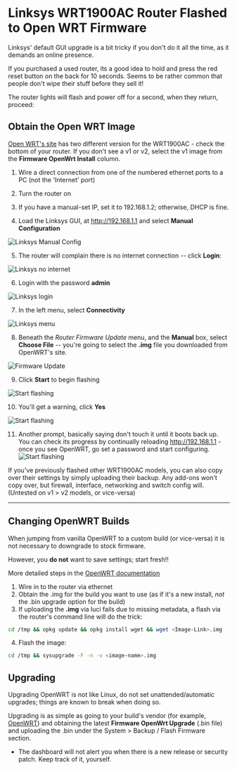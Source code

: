 # Linksys WRT1900AC Router Flashed to Open WRT Firmware
Linksys' default GUI upgrade is a bit tricky if you don't do it all the time, as it demands an online presence.

If you purchased a used router, its a good idea to hold and press the red reset button on the back for 10 seconds.  Seems to be rather common that people don't wipe their stuff before they sell it!

The router lights will flash and power off for a second, when they return, proceed:

## Obtain the Open WRT Image
[Open WRT's site](https://openwrt.org/toh/linksys/linksys_wrt1900ac) has two different version for the WRT1900AC - check the bottom of your router.  If you don't see a v1 or v2, select the v1 image from the **Firmware OpenWrt Install** column.

1. Wire a direct connection from one of the numbered ethernet ports to a PC (not the 'Internet' port)

2. Turn the router on

3. If you have a manual-set IP, set it to 192.168.1.2; otherwise, DHCP is fine.

4. Load the Linksys GUI, at http://192.168.1.1 and select **Manual Configuration**

  ![Linksys Manual Config](../img/1.png)

5. The router will complain there is no internet connection -- click **Login**:

  ![Linksys no internet](../img/2.png)

6. Login with the password **admin**

  ![Linksys login](../img/3.png)

7. In the left menu, select **Connectivity**

  ![Linksys menu](../img/4.png)

8. Beneath the *Router Firmware Update* menu, and the **Manual** box, select **Choose File** -- you're going to select the **.img** file you downloaded from OpenWRT's site.

  ![Firmware Update](../img/5.png)

9. Click **Start** to begin flashing

  ![Start flashing](../img/6.png)

10. You'll get a warning, click **Yes**

  ![Start flashing](../img/7.png)

11. Another prompt, basically saying don't touch it until it boots back up.  You can check its progress by continually reloading http://192.168.1.1 - once you see OpenWRT, go set a password and start configuring.
![Start flashing](../img/8.png)

If you've previously flashed other WRT1900AC models, you can also copy over their settings by simply uploading their backup.  Any add-ons won't copy over, but firewall, interface, networking and switch config will. (Untested on v1 > v2 models, or vice-versa)

***
## Changing OpenWRT Builds
When jumping from vanilla OpenWRT to a custom build (or vice-versa) it is not necessary to downgrade to stock firmware.

However, you **do not** want to save settings; start fresh!!

More detailed steps in the [OpenWRT documentation](https://openwrt.org/toh/linksys/linksys_wrt1900ac)

1. Wire in to the router via ethernet
2. Obtain the .img for the build you want to use (as if it's a new install, *not* the .bin upgrade option for the build)
3. If uploading the **.img** via luci fails due to missing metadata, a flash via the router's command line will do the trick:
```bash
cd /tmp && opkg update && opkg install wget && wget <Image-Link>.img
```
4. Flash the image:
```bash
cd /tmp && sysupgrade -F -n -v <image-name>.img
```

## Upgrading
Upgrading OpenWRT is not like Linux, do not set unattended/automatic upgrades; things are known to break when doing so.

Upgrading is as simple as going to your build's vendor (for example, [OpenWRT](https://openwrt.org/toh/linksys/linksys_wrt1900ac)) and obtaining the latest **Firmware OpenWrt Upgrade** (.bin file) and uploading the .bin under the System > Backup / Flash Firmware section.

- The dashboard will not alert you when there is a new release or security patch.  Keep track of it, yourself.
